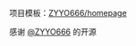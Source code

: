 项目模板：[ZYYO666/homepage](https://github.com/ZYYO666/homepage)

感谢 [@ZYYO666](https://github.com/ZYYO666) 的开源
